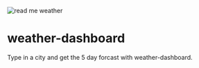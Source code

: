 ![read me weather](https://user-images.githubusercontent.com/79805880/132150309-c5244b0a-ee58-4538-9ae8-72f9eda0683c.png)
# weather-dashboard
Type in a city and get the 5 day forcast with weather-dashboard. 
